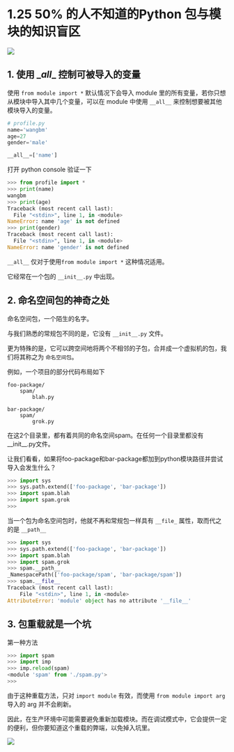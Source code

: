 # 1.25 50% 的人不知道的Python 包与模块的知识盲区

![](http://image.iswbm.com/20200602135014.png)

## 1. 使用 \__all__  控制可被导入的变量

使用 `from module import *`  默认情况下会导入 module 里的所有变量，若你只想从模块中导入其中几个变量，可以在 module 中使用 `__all__` 来控制想要被其他模块导入的变量。

```python
# profile.py
name='wangbm'
age=27
gender='male'

__all__=['name']
```

打开 python console 验证一下

```python
>>> from profile import *
>>> print(name)
wangbm
>>> print(age)
Traceback (most recent call last):
  File "<stdin>", line 1, in <module>
NameError: name 'age' is not defined
>>> print(gender)
Traceback (most recent call last):
  File "<stdin>", line 1, in <module>
NameError: name 'gender' is not defined
```

`__all__` 仅对于使用`from module import *`  这种情况适用。

它经常在一个包的 `__init__.py` 中出现。



## 2. 命名空间包的神奇之处

命名空间包，一个陌生的名字。

与我们熟悉的常规包不同的是，它没有 `__init__.py` 文件。

更为特殊的是，它可以跨空间地将两个不相邻的子包，合并成一个虚拟机的包，我们将其称之为 `命名空间包`。

例如，一个项目的部分代码布局如下

```
foo-package/
    spam/
        blah.py

bar-package/
    spam/
        grok.py
```

在这2个目录里，都有着共同的命名空间spam。在任何一个目录里都没有__init__.py文件。

让我们看看，如果将foo-package和bar-package都加到python模块路径并尝试导入会发生什么？

```python
>>> import sys
>>> sys.path.extend(['foo-package', 'bar-package'])
>>> import spam.blah
>>> import spam.grok
>>>
```



当一个包为命名空间包时，他就不再和常规包一样具有 `__file_` 属性，取而代之的是 `__path__`

```python
>>> import sys
>>> sys.path.extend(['foo-package', 'bar-package'])
>>> import spam.blah
>>> import spam.grok
>>> spam.__path__
_NamespacePath(['foo-package/spam', 'bar-package/spam'])
>>> spam.__file__
Traceback (most recent call last):
    File "<stdin>", line 1, in <module>
AttributeError: 'module' object has no attribute '__file__'
```



## 3. 包重载就是一个坑

第一种方法

```python
>>> import spam
>>> import imp
>>> imp.reload(spam)
<module 'spam' from './spam.py'>
>>>
```

由于这种重载方法，只对 `import module` 有效，而使用 `from module import arg` 导入的 arg 并不会刷新。

因此，在生产环境中可能需要避免重新加载模块。而在调试模式中，它会提供一定的便利，但你要知道这个重载的弊端，以免掉入坑里。





![](http://image.iswbm.com/20200607174235.png)